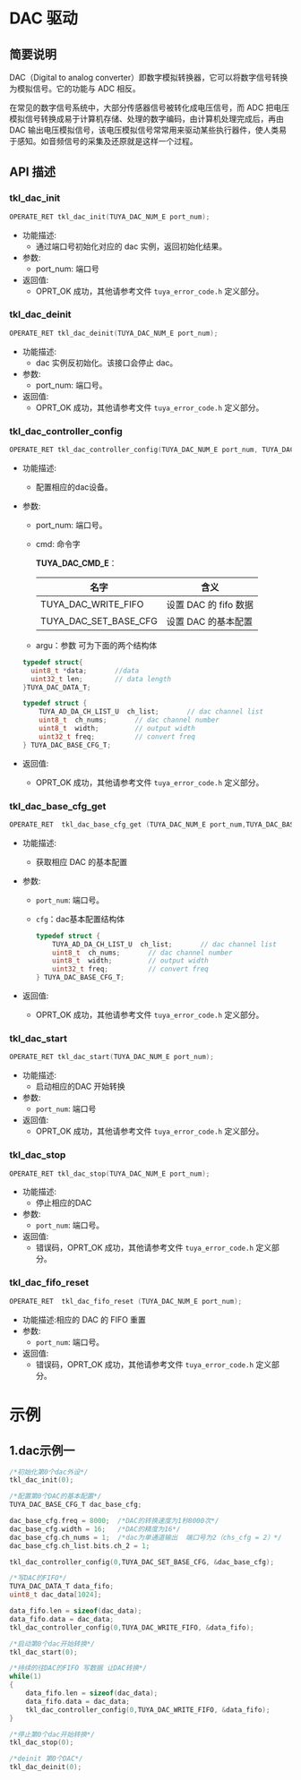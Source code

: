 # DAC 驱动

## 简要说明

DAC（Digital to analog converter）即数字模拟转换器，它可以将数字信号转换为模拟信号。它的功能与 ADC 相反。

在常见的数字信号系统中，大部分传感器信号被转化成电压信号，而 ADC 把电压模拟信号转换成易于计算机存储、处理的数字编码，由计算机处理完成后，再由 DAC 输出电压模拟信号，该电压模拟信号常常用来驱动某些执行器件，使人类易于感知。如音频信号的采集及还原就是这样一个过程。

## API 描述

### tkl_dac_init

```c
OPERATE_RET tkl_dac_init(TUYA_DAC_NUM_E port_num);
```

- 功能描述:
  - 通过端口号初始化对应的 dac 实例，返回初始化结果。
- 参数:
  - port_num: 端口号
- 返回值:
  - OPRT_OK 成功，其他请参考文件 `tuya_error_code.h` 定义部分。

### tkl_dac_deinit

```c
OPERATE_RET tkl_dac_deinit(TUYA_DAC_NUM_E port_num);
```

- 功能描述:
  - dac 实例反初始化。该接口会停止 dac。
- 参数:
  - port_num: 端口号。
- 返回值:
  - OPRT_OK 成功，其他请参考文件 `tuya_error_code.h` 定义部分。

### tkl_dac_controller_config

```c
OPERATE_RET tkl_dac_controller_config(TUYA_DAC_NUM_E port_num, TUYA_DAC_CMD_E cmd, void * argu);
```

- 功能描述:

  - 配置相应的dac设备。

- 参数:

  - port_num: 端口号。

  - cmd: 命令字

    **TUYA_DAC_CMD_E**：

    | 名字                  | 含义                  |
    | --------------------- | --------------------- |
    | TUYA_DAC_WRITE_FIFO   | 设置 DAC 的 fifo 数据 |
    | TUYA_DAC_SET_BASE_CFG | 设置 DAC 的基本配置   |

  - argu：参数 可为下面的两个结构体

  ```c
  typedef struct{
  	uint8_t *data;       //data
  	uint32_t len;        // data length
  }TUYA_DAC_DATA_T;
  ```

  ```c
  typedef struct {
      TUYA_AD_DA_CH_LIST_U  ch_list;       // dac channel list
      uint8_t  ch_nums;       // dac channel number
      uint8_t  width;         // output width
      uint32_t freq;          // convert freq
  } TUYA_DAC_BASE_CFG_T;
  ```

- 返回值:

  - OPRT_OK 成功，其他请参考文件 `tuya_error_code.h` 定义部分。

### tkl_dac_base_cfg_get

```c
OPERATE_RET  tkl_dac_base_cfg_get (TUYA_DAC_NUM_E port_num,TUYA_DAC_BASE_CFG_T *cfg);
```

- 功能描述:

  - 获取相应 DAC 的基本配置

- 参数:

  - `port_num`: 端口号。
  - `cfg`：dac基本配置结构体

    ```c
    typedef struct {
        TUYA_AD_DA_CH_LIST_U  ch_list;       // dac channel list
        uint8_t  ch_nums;       // dac channel number
        uint8_t  width;         // output width
        uint32_t freq;          // convert freq
    } TUYA_DAC_BASE_CFG_T;
    ```

- 返回值:

  - OPRT_OK 成功，其他请参考文件 `tuya_error_code.h` 定义部分。

### tkl_dac_start

```c
OPERATE_RET tkl_dac_start(TUYA_DAC_NUM_E port_num);
```

- 功能描述:
  - 启动相应的DAC 开始转换
- 参数:
  - `port_num`: 端口号
- 返回值:
  - OPRT_OK 成功，其他请参考文件 `tuya_error_code.h` 定义部分。

### tkl_dac_stop

```c
OPERATE_RET tkl_dac_stop(TUYA_DAC_NUM_E port_num);
```

- 功能描述:
  - 停止相应的DAC
- 参数:
  - `port_num`: 端口号。
- 返回值:
  - 错误码，OPRT_OK 成功，其他请参考文件 `tuya_error_code.h` 定义部分。

### tkl_dac_fifo_reset

```c
OPERATE_RET  tkl_dac_fifo_reset (TUYA_DAC_NUM_E port_num);
```

- 功能描述:相应的 DAC 的 FIFO 重置
- 参数:
  - `port_num`: 端口号。
- 返回值:
  - 错误码，OPRT_OK 成功，其他请参考文件 `tuya_error_code.h` 定义部分。

# 示例

## 1.dac示例一

```c
/*初始化第0个dac外设*/
tkl_dac_init(0);

/*配置第0个DAC的基本配置*/
TUYA_DAC_BASE_CFG_T dac_base_cfg;

dac_base_cfg.freq = 8000;  /*DAC的转换速度为1秒8000次*/
dac_base_cfg.width = 16;   /*DAC的精度为16*/
dac_base_cfg.ch_nums = 1;  /*dac为单通道输出  端口号为2（chs_cfg = 2）*/
dac_base_cfg.ch_list.bits.ch_2 = 1;

tkl_dac_controller_config(0,TUYA_DAC_SET_BASE_CFG, &dac_base_cfg);

/*写DAC的FIFO*/
TUYA_DAC_DATA_T data_fifo;
uint8_t dac_data[1024];

data_fifo.len = sizeof(dac_data);
data_fifo.data = dac_data;
tkl_dac_controller_config(0,TUYA_DAC_WRITE_FIFO, &data_fifo);

/*启动第0个dac开始转换*/
tkl_dac_start(0);

/*持续的往DAC的FIFO 写数据 让DAC转换*/
while(1)
{
    data_fifo.len = sizeof(dac_data);
	data_fifo.data = dac_data;
	tkl_dac_controller_config(0,TUYA_DAC_WRITE_FIFO, &data_fifo);
}

/*停止第0个dac开始转换*/
tkl_dac_stop(0);

/*deinit 第0个DAC*/
tkl_dac_deinit(0);
```
